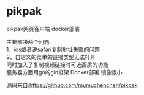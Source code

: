 # pikpak
pikpak网页客户端 docker部署

主要解决两个问题:   
1、ios或者说safari复制地址失败的问题    
2、自定义的菜单的链接类型无法打开  
同时加入了复制视频链接时可选画质的功能  
服务器方面用go的gin框架
Docker部署 镜像很小

源码来自:https://github.com/mumuchenchen/pikpak
